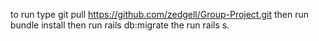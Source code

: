 to run type git pull https://github.com/zedgell/Group-Project.git then run bundle install then run rails db:migrate the run rails s.